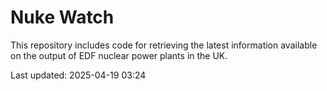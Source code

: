 # Nuke Watch

This repository includes code for retrieving the latest information available on the output of EDF nuclear power plants in the UK.

Last updated: 2025-04-19 03:24